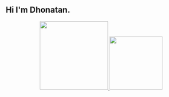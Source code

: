 ## Hi I'm Dhonatan.
<div align="center">
  <a href="https://github.com/yxyydev">
  <img height="180em" src="https://github-readme-stats.vercel.app/api?username=yxyydev&show_icons=true&theme=radical&include_all_commits=true&count_private=true"/>
     <img height="140em" src="https://github-readme-stats.vercel.app/api/top-langs/?username=yxyydev&layout=compact&langs_count=7&theme=radical"/>
</div>
